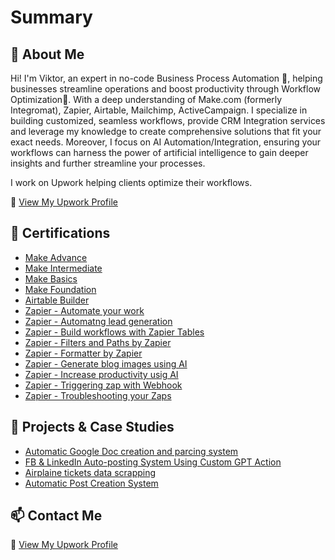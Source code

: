 # Summary
## 👋 About Me
Hi! I'm Viktor, an expert in no-code Business Process Automation 🔧, helping businesses streamline operations and boost productivity through Workflow Optimization🚀. With a deep understanding of Make.com (formerly Integromat), Zapier, Airtable, Mailchimp, ActiveCampaign. I specialize in building customized, seamless workflows, provide CRM Integration services and leverage my knowledge to create comprehensive solutions that fit your exact needs. Moreover, I focus on AI Automation/Integration, ensuring your workflows can harness the power of artificial intelligence to gain deeper insights and further streamline your processes. 

I work on Upwork helping clients optimize their workflows.

📌 [View My Upwork Profile](https://www.upwork.com/freelancers/~019b07d8b6eefca9ad?mp_source=share)

## 🏅 Certifications
- [Make Advance](https://www.credly.com/badges/92872e93-adff-4cd9-9c92-387ddd4401a4/public_url)
- [Make Intermediate](https://www.credly.com/badges/549656b2-f45d-45aa-a12a-8fc8b84a1bb7/public_url)
- [Make Basics](https://www.credly.com/badges/f5d36a82-73d3-4076-ad6f-0c547e8de5db/public_url)
- [Make Foundation](https://www.credly.com/badges/f9b91b23-b887-4763-8478-710911b50a1a/public_url)
- [Airtable Builder](http://verify.skilljar.com/c/6ppqipat87y3)
- [Zapier - Automate your work](http://verify.skilljar.com/c/xdk5i4pi986a)
- [Zapier - Automatng lead generation](http://verify.skilljar.com/c/jf9bw7woofg8)
- [Zapier - Build workflows with Zapier Tables](http://verify.skilljar.com/c/pgh3bdz4cqgm)
- [Zapier - Filters and Paths by Zapier](http://verify.skilljar.com/c/bss2wst52saz)
- [Zapier - Formatter by Zapier](http://verify.skilljar.com/c/zinwwdcue73i)
- [Zapier - Generate blog images using AI](https://verify.skilljar.com/c/d2bhhq37963g)
- [Zapier - Increase productivity usig AI](http://verify.skilljar.com/c/w5kdihmnfus5)
- [Zapier - Triggering zap with Webhook](http://verify.skilljar.com/c/7xa5x8bsnvwy)
- [Zapier - Troubleshooting your Zaps](http://verify.skilljar.com/c/7h3w2ci2zmtz)

## 🚀 Projects & Case Studies
- [Automatic Google Doc creation and parcing system](https://viktorautomation.github.io/Portfolio/Automation%20Doc%20creation%20system/)
- [FB & LinkedIn Auto-posting System Using Custom GPT Action](https://viktorautomation.github.io/Portfolio/Action%20GPT%20auto%20posting%20system/)
- [Airplaine tickets data scrapping](https://viktorautomation.github.io/Portfolio/Airplane%20tickets%20data%20extraction/)
- [Automatic Post Creation System](https://viktorautomation.github.io/Portfolio/Automatic%20Post%20Creation%20System/)
  
## 📫 Contact Me

📌 [View My Upwork Profile](https://www.upwork.com/freelancers/~019b07d8b6eefca9ad?mp_source=share)
